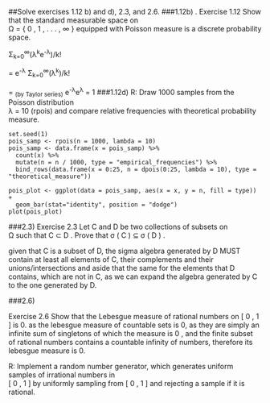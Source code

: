 ##Solve exercises 1.12 b) and d), 2.3, and 2.6.
###1.12b) .
Exercise 1.12 Show that the standard measurable space on  
Ω = { 0 , 1 , . . . , ∞ }
equipped with Poisson measure is a discrete probability space.

&Sigma;<sub>k=0</sub><sup>&infin;</sup>(λ<sup>k</sup>e<sup>-&lambda;</sup>)/k! 

= e<sup>-&lambda;</sup> &Sigma;<sub>k=0</sub><sup>&infin;</sup>(λ<sup>k</sup>)/k! 

= <sub>(by Taylor series)</sub> e<sup>-&lambda;</sup>e<sup>&lambda;</sup> = 1
###1.12d)
R: Draw 1000 samples from the Poisson distribution  
λ = 10 (rpois) and compare relative frequencies with theoretical probability measure.
```
set.seed(1)
pois_samp <- rpois(n = 1000, lambda = 10)
pois_samp <- data.frame(x = pois_samp) %>%
  count(x) %>%
  mutate(n = n / 1000, type = "empirical_frequencies") %>%
  bind_rows(data.frame(x = 0:25, n = dpois(0:25, lambda = 10), type = "theoretical_measure"))

pois_plot <- ggplot(data = pois_samp, aes(x = x, y = n, fill = type)) +
  geom_bar(stat="identity", position = "dodge")
plot(pois_plot)
```
###2.3)
Exercise 2.3 Let C and D be two collections of subsets on  
Ω such that C ⊂ D . Prove that σ ( C ) ⊆ σ ( D ) .

given that C is a subset of D, the sigma algebra generated by D MUST contain at least all elements of C, their complements and their unions/intersections
and aside that the same for the elements that D contains, which are not in C, as we can expand the algebra generated by C to the one generated by D.

###2.6)

Exercise 2.6 Show that the Lebesgue measure of rational numbers on  [ 0 , 1 ] is 0. 
as the lebesgue measure of countable sets is 0, as they are simply an infinite sum of singletons of which the measure is 0
, and the finite subset of rational numbers contains a countable infinity
of numbers, therefore its lebesgue measure is 0.

R: Implement a random number generator, which generates uniform samples of irrational numbers in  
[ 0 , 1 ] by uniformly sampling from [ 0 , 1 ] and rejecting a sample if it is rational.


